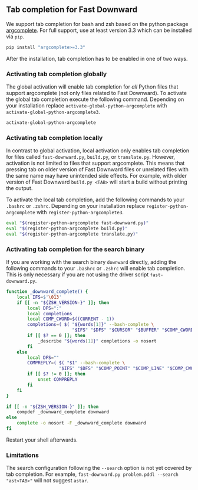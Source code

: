## Tab completion for Fast Downward

We support tab completion for bash and zsh based on the python package [argcomplete](https://pypi.org/project/argcomplete/). For full support, use at least version 3.3 which can be installed via `pip`.

```bash
pip install "argcomplete>=3.3"
```

After the installation, tab completion has to be enabled in one of two ways.


### Activating tab completion globally

The global activation will enable tab completion for *all* Python files that support argcomplete (not only files related to Fast Downward). To activate the global tab completion execute the following command. Depending on your installation replace `activate-global-python-argcomplete` with `activate-global-python-argcomplete3`.

```bash
activate-global-python-argcomplete
```


### Activating tab completion locally

In contrast to global activation, local activation only enables tab completion for files called `fast-downward.py`, `build.py`, or `translate.py`. However, activation is not limited to files that support argcomplete. This means that pressing tab on older version of Fast Downward files or unrelated files with the same name may have unintended side effects. For example, with older version of Fast Downward `build.py <TAB>` will start a build without printing the output.

To activate the local tab completion, add the following commands to your `.bashrc` or `.zshrc`. Depending on your installation replace `register-python-argcomplete` with `register-python-argcomplete3`.

```bash
eval "$(register-python-argcomplete fast-downward.py)"
eval "$(register-python-argcomplete build.py)"
eval "$(register-python-argcomplete translate.py)"
```

### Activating tab completion for the search binary

If you are working with the search binary `downward` directly, adding the following commands to your `.bashrc` or `.zshrc` will enable tab completion. This is only necessary if you are not using the driver script `fast-downward.py`.

```bash
function _downward_complete() {
    local IFS=$'\013'
    if [[ -n "${ZSH_VERSION-}" ]]; then
        local DFS=":"
        local completions
        local COMP_CWORD=$((CURRENT - 1))
        completions=( $( "${words[1]}" --bash-complete \
                         "$IFS" "$DFS" "$CURSOR" "$BUFFER" "$COMP_CWORD" ${words[@]}))
        if [[ $? == 0 ]]; then
            _describe "${words[1]}" completions -o nosort
        fi
    else
        local DFS=""
        COMPREPLY=( $( "$1" --bash-complete \
                    "$IFS" "$DFS" "$COMP_POINT" "$COMP_LINE" "$COMP_CWORD" ${COMP_WORDS[@]}))
        if [[ $? != 0 ]]; then
            unset COMPREPLY
        fi
    fi
}

if [[ -n "${ZSH_VERSION-}" ]]; then
    compdef _downward_complete downward
else
    complete -o nosort -F _downward_complete downward
fi
```

Restart your shell afterwards.


### Limitations

The search configuration following the `--search` option is not yet covered by tab completion. For example, `fast-downward.py problem.pddl --search "ast<TAB>"` will not suggest `astar`.